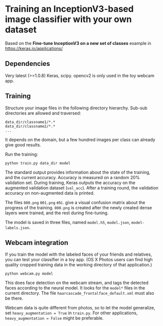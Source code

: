 # Training an InceptionV3-based image classifier with your own dataset

Based on the **Fine-tune InceptionV3 on a new set of classes** example in https://keras.io/applications/

## Dependencies

Very latest (>=1.0.8) Keras, scipy. opencv2 is only used in the toy webcam app.

## Training

Structure your image files in the following directory hierarchy. Sub-sub directories are
allowed and traversed:

```
data_dir/classname1/*.*
data_dir/classname2/*.*
...
```

It depends on the domain, but a few hundred images per class can already give good results.

Run the training:

```
python train.py data_dir model
```

The standard output provides information about the state of the training, and the current accuracy.
Accuracy is measured on a random 20% validation set. During training, Keras outputs the accuracy on
the augmented validation dataset (`val_acc`). After a training round, the validation accuracy
on non-augmented data is printed.

The files `000.png` `001.png` etc. give a visual confusion matrix about the progress of the training.
`000.png` is created after the newly created dense layers were trained,
and the rest during fine-tuning.

The model is saved in three files, named `model.h5`, `model.json`, `model-labels.json`.

## Webcam integration

If you train the model with the labeled faces of your friends and relatives,
you can test your classifier in a toy app.
(OS X Photos users can find high quality cropped training data in the working directory of that application.)

```
python webcam.py model
```

This does face detection on the webcam stream, and tags the detected faces according to the neural model.
It looks for the `model*` files in the current directory. The file `haarcascade_frontalface_default.xml`
must also be there.

Webcam data is quite different from photos, so to let the model generalize,
set `heavy_augmentation = True` in `train.py`. For other applications,
`heavy_augmentation = False` might be preferable.
